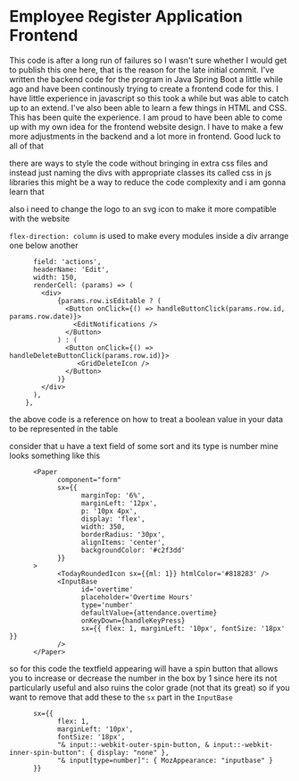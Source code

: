 # Employee Register Application Frontend

This code is after a long run of failures so I wasn't sure whether I would get to publish this one here, that is the reason for the late initial commit. I've written the backend code for the program in Java Spring Boot a little while ago and have been continously trying to create a frontend code for this. I have little experience in javascript so this took a while but was able to catch up to an extend. I've also been able to learn a few things in HTML and CSS. This has been quite the experience. I am proud to have been able to come up with my own idea for the frontend website design. I have to make a few more adjustments in the backend and a lot more in frontend. Good luck  to all of that


there are ways to style the code without bringing in extra css files and instead just naming the divs with appropriate classes its called css in js libraries this might be a way to reduce the code complexity and i am gonna learn that

also i need to change the logo to an svg icon to make it more compatible with the website

```flex-direction: column``` is used to make every modules inside a div arrange one below another 

```     {
      field: 'actions',
      headerName: 'Edit',
      width: 150,
      renderCell: (params) => (
        <div>
            {params.row.isEditable ? (
              <Button onClick={() => handleButtonClick(params.row.id, params.row.date)}>
                <EditNotifications />
              </Button>
            ) : (
              <Button onClick={() => handleDeleteButtonClick(params.row.id)}>
                 <GridDeleteIcon />
              </Button>
            )}
        </div>
      ), 
    },
```
the above code is a reference on how to treat a boolean value in your data to be represented in the table


consider that u have a text field of some sort and its type is number mine looks something like this

```
      <Paper
            component="form"
            sx={{
                  marginTop: '6%',
                  marginLeft: '12px',
                  p: '10px 4px',
                  display: 'flex',
                  width: 350,
                  borderRadius: '30px',
                  alignItems: 'center',
                  backgroundColor: '#c2f3dd'
            }}
      >
            <TodayRoundedIcon sx={{ml: 1}} htmlColor='#818283' /> 
            <InputBase
                  id='overtime'
                  placeholder='Overtime Hours'
                  type='number'
                  defaultValue={attendance.overtime}
                  onKeyDown={handleKeyPress}
                  sx={{ flex: 1, marginLeft: '10px', fontSize: '18px' }}
            />
      </Paper>
```
so for this code the textfield appearing will have a spin button that allows you to increase or decrease the number in the box by 1 since here its not particularly useful and also ruins the color grade (not that its great) so if you want to remove that add these to the `sx` part in the `InputBase`

```
      sx={{ 
            flex: 1, 
            marginLeft: '10px', 
            fontSize: '18px',
            "& input::-webkit-outer-spin-button, & input::-webkit-inner-spin-button": { display: "none" },
            "& input[type=number]": { MozAppearance: "inputbase" } 
      }}
```
